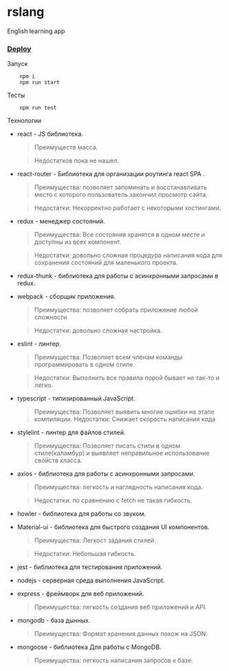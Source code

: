 # rslang

English learning app

### [Deploy](https://rslang-team101-i-vasilich-i.netlify.app/)

Запуск

    	npm i
    	npm run start

Тесты

    	npm run test

Технологии

-   react - JS библиотека.

    > Преимуществ масса.

    > Недостатков пока не нашел.

-   react-router - Библиотека для организации роутинга react SPA .

    > Преимущества: позволяет запоминать и восстанавливать место с которого пользователь закончил просмотр сайта.

    > Недостатки: Некорректно работает с некоторыми хостингами.

-   redux - менеджер состояний.

    > Преимущества: Все состояния хранятся в одном месте и доступны из всех компонент.

    > Недостатки: довольно сложная процедура написания кода для сохранения состояний для маленького проекта.

-   redux-thunk - библиотека для работы с асинхронными запросами в redux.

-   webpack - сборщик приложения.

    > Преимущества: позволяет собрать приложение любой сложности

    > Недостатки: довольно сложная настройка.

-   eslint - линтер.

    > Преимущества: Позволяет всем членам команды программировать в одном стиле.

    > Недостатки: Выполнить все правила порой бывает не так-то и легко.

-   typescript - типизированный JavaScript.

    > Преимущества: Позволяет выявить многие ошибки на этапе компиляции.
    > Недостатки: Снижает скорость написания кода

-   stylelint - линтер для файлов стилей.

    > Преимущества: Позволяет писать стили в одном стиле(каламбур) и выявляет неправильное использование свойств класса.

-   axios - библиотека для работы с асинхронными запросами.

    > Преимущества: легкость и наглядность написания кода.

    > Недостатки: по сравнению с fetch не такая гибкость.

-   howler - библиотека для работы со звуком.

-   Material-ui - библиотека для быстрого создания UI компонентов.

    > Преимущества: Легкост задания стилей.

    > Недостатки: Небольшая гибкость.

-   jest - библиотека для тестирования приложений.

-   nodejs - серверная среда выполнения JavaScript.

-   express - фреймворк для веб приложений.

    > Преимущества: легкость создания веб приложений и API.

-   mongodb - база дынных.
    > Преимущества: Формат хранения данных похож на JSON.
-   mongoose - библиотека Для работы с MongoDB.
    > Преимущества: легкость написания запросов к базе.
